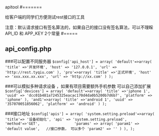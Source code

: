 apitool
#=======

给客户端的同学们方便测试rest接口的工具

注意：默认请求接口有签名算法的，如果自己的接口没有签名算法，可以不理睬 API_ID  和 APP_KEY  2个常量
#=====

api_config.php
---------------------------------------
###可以配置不同服务器
`
$config['api_host'] = array(
    'default'=>array(
        'title' =>'开发环境',
        'host' => '127.0.0.1',
        'url' => 'http://rest.tyqiu.com'
    ),
    'pro'=>array(
        'title' =>'正式环境',
        'host' => 'xxx.xxx.xx.xxx',
        'url' => 'http://xx.com'
    )
);
`

###可以模拟多种请求设备 ，如果有项目需要额外手机参数 可以自己添加扩展
`
$config['devices'] = array(
    'default'=>array(
        'title' =>'iphone 1',  
        'uuid' => 'dcc01b481a7245325eacac170d4da0b5200b7d6b7',
        'platform' => 'iphone'
    ),
    'and1'=>array(
        'title' =>'android 1',
        'uuid' => '357070051856062',
        'platform' => 'android'
    )
);
`

###接口地址
`
$config['apis'] = array(
    'system.setting.preload'=>array(
        'title'=> '设备初始化',
        'api' => 'system.setting.preload',
        'method'=>'GET',               
        'params' => array(
            'param1' => 'default value',   //接口参数， 可以多个
            'param2' => ''
        )
    ),
);
`
